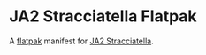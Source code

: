 # JA2 Stracciatella Flatpak

A [flatpak][] manifest for [JA2 Stracciatella][ja2].

[flatpak]: https://flatpak.org/
[ja2]: https://github.com/ja2-stracciatella/ja2-stracciatella
